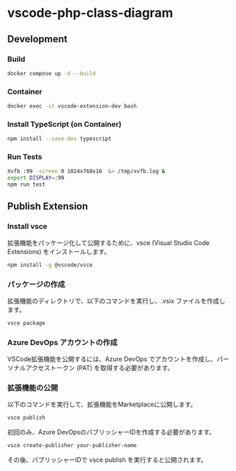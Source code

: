 # vscode-php-class-diagram



## Development

### Build

```bash
docker compose up -d --build
```

### Container

```bash
docker exec -it vscode-extension-dev bash
```

### Install TypeScript (on Container)
```bash
npm install --save-dev typescript
```


### Run Tests

```bash
Xvfb :99 -screen 0 1024x768x16  &> /tmp/xvfb.log &
export DISPLAY=:99
npm run test
```

## Publish Extension

### Install vsce

拡張機能をパッケージ化して公開するために、vsce (Visual Studio Code Extensions) をインストールします。

```bash
npm install -g @vscode/vsce
```

### パッケージの作成

拡張機能のディレクトリで、以下のコマンドを実行し、.vsix ファイルを作成します。

```bash
vsce package
```

### Azure DevOps アカウントの作成

VSCode拡張機能を公開するには、Azure DevOps でアカウントを作成し、パーソナルアクセストークン (PAT) を取得する必要があります。

### 拡張機能の公開

以下のコマンドを実行して、拡張機能をMarketplaceに公開します。

```bash
vsce publish
```

初回のみ、Azure DevOpsのパブリッシャーIDを作成する必要があります。

```bash
vsce create-publisher your-publisher-name
```

その後、パブリッシャーIDで vsce publish を実行すると公開されます。
